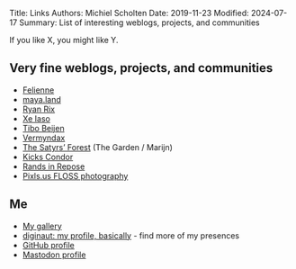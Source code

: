 Title: Links
Authors: Michiel Scholten
Date: 2019-11-23
Modified: 2024-07-17
Summary: List of interesting weblogs, projects, and communities

If you like X, you might like Y.

<h2 id="fine_people">Very fine weblogs, projects, and communities</h2>

<ul>
    <li><a href="https://www.felienne.com/">Felienne</a></li>
    <li><a href="https://maya.land/">maya.land</a></li>
    <li><a href="https://whatthefuck.computer/blog/">Ryan Rix</a></li>
    <li><a href="https://xeiaso.net/blog/">Xe Iaso</a></li>
    <li><a href="https://www.tibobeijen.nl/">Tibo Beijen</a></li>
    <li><a href="https://galaxycow.com/">Vermyndax</a></li>
    <li><a href="https://satyrs.eu/">The Satyrs’ Forest</a> (The Garden / Marijn)</li>
    <li><a href="https://www.kickscondor.com/">Kicks Condor</a></li>
    <li><a href="https://randsinrepose.com/">Rands in Repose</a></li>
    <li><a href="https://pixls.us/">Pixls.us FLOSS photography</a></li>
</ul>


<h2 id="myself">Me</h2>

<ul>
    <li><a href="https://shuttereye.org/">My gallery</a></li>
    <li><a href="https://diginaut.net/">diginaut: my profile, basically</a> - find more of my presences</li>
    <li><a href="https://github.com/aquatix">GitHub profile</a></li>
    <li><a href="https://mastodon.social/@diginaut">Mastodon profile</a></li>
</ul>
